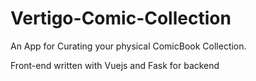# Vertigo-Comic-Collection
An App for Curating your physical ComicBook Collection.

Front-end written with Vuejs and Fask for backend